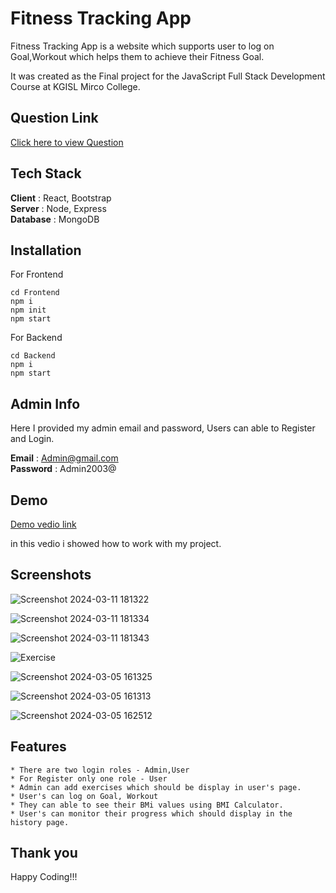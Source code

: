 
# Fitness Tracking App

Fitness Tracking App is a website which supports user to log on Goal,Workout which helps them to achieve their Fitness Goal.

It was created as the Final project for the JavaScript Full Stack Development Course at KGISL Mirco College. 


## Question Link

[Click here to view Question](https://docs.google.com/document/d/16ei5FUEWvC3BTQ2xKXnbJ_tciZKjqvc2Y9PiPgfcrEc/edit?usp=sharing)
## Tech Stack

**Client** : React, Bootstrap   
**Server** : Node, Express  
**Database** : MongoDB
## Installation

For Frontend

    cd Frontend
    npm i
    npm init
    npm start

For Backend
    
    cd Backend
    npm i
    npm start


## Admin Info

Here I provided my admin email and password, Users can able to Register and Login.

**Email** : Admin@gmail.com  
**Password** : Admin2003@ 


## Demo

[Demo vedio link](https://drive.google.com/file/d/1zF1imIgB64a82HgPVvTbks1j-F5UVvHF/view?usp=sharing)

in this vedio i showed how to work with my project.


## Screenshots

![Screenshot 2024-03-11 181322](https://github.com/VimalT2003/Fitness-Tracking-App/assets/158053827/70dee76f-23cf-49df-a6c5-fd1825934ca4)

![Screenshot 2024-03-11 181334](https://github.com/VimalT2003/Fitness-Tracking-App/assets/158053827/6695689e-0b3e-43dc-9165-522a00bfad84)

![Screenshot 2024-03-11 181343](https://github.com/VimalT2003/Fitness-Tracking-App/assets/158053827/0a912e52-cf8d-4995-98f1-238600d25ba1)

![Exercise](https://github.com/VimalT2003/Fitness-Tracking-App/assets/158053827/aaad5565-cc0b-4afa-9469-10f4b7cf7fa9)

![Screenshot 2024-03-05 161325](https://github.com/VimalT2003/Fitness-Tracking-App/assets/158053827/30de6af3-dc64-44e2-899b-33954ce505ea)

![Screenshot 2024-03-05 161313](https://github.com/VimalT2003/Fitness-Tracking-App/assets/158053827/6b0273ab-10a6-4419-909d-b9ae315cce7a)

![Screenshot 2024-03-05 162512](https://github.com/VimalT2003/Fitness-Tracking-App/assets/158053827/ae14b278-4a4c-4759-9f62-92c5f394c2b4)


## Features

    * There are two login roles - Admin,User
    * For Register only one role - User
    * Admin can add exercises which should be display in user's page.
    * User's can log on Goal, Workout
    * They can able to see their BMi values using BMI Calculator.
    * User's can monitor their progress which should display in the history page.
    

## Thank you

Happy Coding!!!